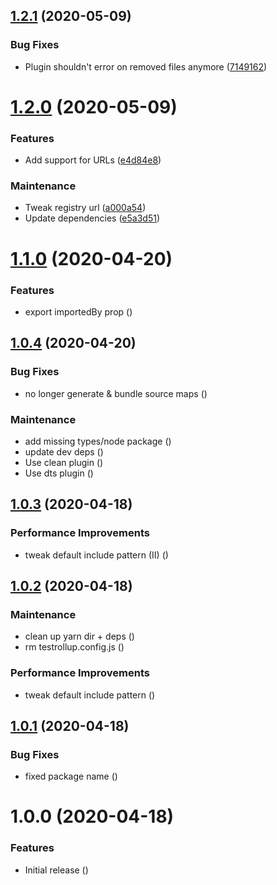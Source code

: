 ## [1.2.1](https://github.com/Alorel/rollup-scss-plugin/compare/1.2.0...1.2.1) (2020-05-09)


### Bug Fixes

* Plugin shouldn't error on removed files anymore ([7149162](https://github.com/Alorel/rollup-scss-plugin/commit/714916224925a0383fc8542d583538896a7f1b41))

# [1.2.0](https://github.com/Alorel/rollup-scss-plugin/compare/1.1.0...1.2.0) (2020-05-09)


### Features

* Add support for URLs ([e4d84e8](https://github.com/Alorel/rollup-scss-plugin/commit/e4d84e8ef0fa9c216fce9e148254baf36b78673e))


### Maintenance

* Tweak registry url ([a000a54](https://github.com/Alorel/rollup-scss-plugin/commit/a000a54d80807cb57af5c68e6dd759ee1a8782af))
* Update dependencies ([e5a3d51](https://github.com/Alorel/rollup-scss-plugin/commit/e5a3d51aff61bed05a677e1b87c4578dce2f8e17))

# [1.1.0](https://github.com/Alorel/rollup-scss-plugin/compare/1.0.4...1.1.0) (2020-04-20)


### Features

* export importedBy prop ([](https://github.com/Alorel/rollup-scss-plugin/commit/f79b9a03a7264da6ddb02ced6ee4b49a73294dcf))

## [1.0.4](https://github.com/Alorel/rollup-scss-plugin/compare/1.0.3...1.0.4) (2020-04-20)


### Bug Fixes

* no longer generate & bundle source maps ([](https://github.com/Alorel/rollup-scss-plugin/commit/89456443127ce9decc638519571559451938ee67))


### Maintenance

* add missing types/node package ([](https://github.com/Alorel/rollup-scss-plugin/commit/46da87c117ce62203c9dbbbb5ca66b8d6e6ee23f))
* update dev deps ([](https://github.com/Alorel/rollup-scss-plugin/commit/68108e24f63203beecd07629f188de9d98c0868d))
* Use clean plugin ([](https://github.com/Alorel/rollup-scss-plugin/commit/775121237557ef5fedf098d07979efd75bef0b1e))
* Use dts plugin ([](https://github.com/Alorel/rollup-scss-plugin/commit/884b11f437ed2909eddfbb9e75816fbf48e3c8a8))

## [1.0.3](https://github.com/Alorel/rollup-scss-plugin/compare/1.0.2...1.0.3) (2020-04-18)


### Performance Improvements

* tweak default include pattern (II) ([](https://github.com/Alorel/rollup-scss-plugin/commit/70b8b9b9cf99dadb56d6a52dd9ec64a5bc3e4399))

## [1.0.2](https://github.com/Alorel/rollup-scss-plugin/compare/1.0.1...1.0.2) (2020-04-18)


### Maintenance

* clean up yarn dir + deps ([](https://github.com/Alorel/rollup-scss-plugin/commit/617ba6c608df789f0d0754e2f1e9892f2c130508))
* rm testrollup.config.js ([](https://github.com/Alorel/rollup-scss-plugin/commit/2b4e2c268d9c847a24c455179c4223c704aaa2ff))


### Performance Improvements

* tweak default include pattern ([](https://github.com/Alorel/rollup-scss-plugin/commit/2097ec82d15cb0f3043ccaff69182681340caefe))

## [1.0.1](https://github.com/Alorel/rollup-scss-plugin/compare/1.0.0...1.0.1) (2020-04-18)


### Bug Fixes

* fixed package name ([](https://github.com/Alorel/rollup-scss-plugin/commit/1e4ce528d5f5b2930ed57949e9a27b3a8e7a24a5))

# 1.0.0 (2020-04-18)


### Features

* Initial release ([](https://github.com/Alorel/rollup-scss-plugin/commit/655150a093e0e4968df0b21029fd41e589e9d833))
